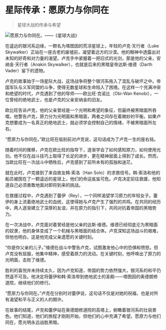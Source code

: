 # 星际传承：愿原力与你同在

> 星球大战的传承与希望

![愿原力与你同在。——《星球大战》](/images/12058defb63a45979cce4123ab25d507.jpg)


在遥远的银河系边缘，一颗名为塔图因的荒凉星球上，年轻的卢克·天行者（Luke Skywalker）正站在一座古老的废墟前，凝望着远方的沙漠。他的眼神中透露出对未知的好奇和对力量的渴望。卢克手中紧握着一把旧式的光剑，那是他的父亲，安纳金·天行者（Anakin Skywalker），也就是后来的黑暗皇帝达斯·维德（Darth Vader）留下的遗物。

卢克的故事始于一场星际大战，这场战争将整个银河系拖入了混乱与破坏之中。帝国军队与义军同盟的斗争，使得无数星球和生命陷入了困境。在这样一个充满冲突和绝望的时代，卢克遇到了他的导师——欧比旺·克诺比（Obi-Wan Kenobi），一位曾经的绝地武士，也是卢克的父亲安纳金的旧友。

欧比旺告诉卢克，他的父亲曾经是一个光明和希望的象征，但最终被黑暗面所吞噬。他警告卢克，原力分为光明面和黑暗面，两者之间存在着微妙的平衡。如果卢克想要成为一名真正的绝地武士，就必须学会控制自己的情绪，不被黑暗面所左右。

“愿原力与你同在。”欧比旺在临别前对卢克说，这句话成为了卢克一生的座右铭。

随着时间的推移，卢克在欧比旺的指导下，逐渐学会了如何感知原力，如何使用光剑。他不仅在战斗技巧上取得了长足的进步，更在精神层面上得到了成长。然而，当欧比旺在一次战斗中牺牲后，卢克感到了前所未有的孤独和迷茫。

就在此时，卢克接到了来自故友韩·索洛（Han Solo）的求救信号。韩·索洛和他的船员被困在了一颗遥远的星球上，他们的命运岌岌可危。卢克决定前往救援，他知道自己必须勇敢地面对即将到来的挑战。

在救援过程中，卢克遇到了蕾伊（Rey），一个同样渴望学习原力的年轻女子。蕾伊的身上流着绝地武士的血统，这使得她与卢克产生了强烈的共鸣。在共同的经历中，两人逐渐建立了深厚的友谊，并在原力的指引下，共同对抗着帝国的黑暗势力。

在一次决战中，卢克面对着曾经是他父亲的达斯·维德。维德已经彻底沦为黑暗面的奴隶，他的身体变成了一个机械与黑暗面的结合体。卢克深知这场战斗的艰难，但他也明白，这是他完成父亲遗愿的关键时刻。

“你是你父亲的儿子。”维德在战斗中警告卢克，试图激发他心中的恐惧和愤怒。但卢克没有屈服，他集中精神，感受着原力的流动。在关键时刻，他呼唤出了原力的光明面，击败了维德。

胜利的喜悦并未持续太久，因为卢克知道，帝国的势力依然强大，银河系的和平仍然遥不可及。他决定将蕾伊和韩·索洛带到绝地武士的圣殿——塔图因的奥德朗修道院，继续他们的修行。

“愿原力与你同在。”卢克在分别时对蕾伊说，这句话不仅是对她的祝福，也是对所有渴望和平与正义的人的期许。

在故事的结尾，卢克和蕾伊站在奥德朗修道院的高塔上，俯瞰着银河系的壮丽景色。他们知道，他们的旅程才刚刚开始，但他们的心中充满了希望。愿原力与他们同在，愿光明永远战胜黑暗。